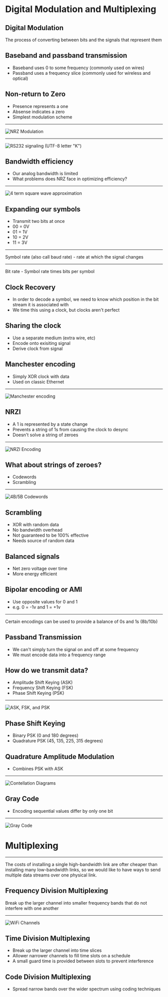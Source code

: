 Digital Modulation and Multiplexing
===================================

Digital Modulation
------------------

The process of converting between bits and the signals that represent them

Baseband and passband transmission
----------------------------------

- Baseband uses 0 to some frequency (commonly used on wires)
- Passband uses a frequency slice (commonly used for wireless and optical)

Non-return to Zero
------------------

- Presence represents a one
- Absense indicates a zero
- Simplest modulation scheme

---

![NRZ Modulation](https://upload.wikimedia.org/wikipedia/commons/5/55/NRZcode.png)

---

![RS232 signaling (UTF-8 letter "K")](https://upload.wikimedia.org/wikipedia/commons/thumb/b/b0/Rs232_oscilloscope_trace.svg/640px-Rs232_oscilloscope_trace.svg.png)

Bandwidth efficiency
--------------------

- Our analog bandwidth is limited
- What problems does NRZ face in optimizing efficiency?

---

![4 term square wave approximation](https://upload.wikimedia.org/wikipedia/commons/1/1a/Fourier_series_square_wave_circles_animation.gif)

Expanding our symbols
---------------------

- Transmit two bits at once
- 00 = 0V
- 01 = 1V
- 10 = 2V
- 11 = 3V

---

Symbol rate (also call baud rate) - rate at which the signal changes

---

Bit rate - Symbol rate times bits per symbol

Clock Recovery
--------------

- In order to decode a symbol, we need to know which position in the bit stream it is associated with
- We time this using a clock, but clocks aren't perfect

Sharing the clock
-----------------

- Use a separate medium (extra wire, etc)
- Encode onto exisiting signal
- Derive clock from signal

Manchester encoding
-------------------

- Simply XOR clock with data
- Used on classic Ethernet

---

![Manchester encoding](https://upload.wikimedia.org/wikipedia/commons/thumb/9/90/Manchester_encoding_both_conventions.svg/800px-Manchester_encoding_both_conventions.svg.png)

NRZI
----

- A 1 is represented by a state change
- Prevents a string of 1s from causing the clock to desync
- Doesn't solve a string of zeroes

---

![NRZI Encoding](https://upload.wikimedia.org/wikipedia/commons/e/e4/NRZI_example.png)

What about strings of zeroes?
-----------------------------

- Codewords 
- Scrambling

---

![4B/5B Codewords](figures/4b5b.png)

Scrambling
----------

- XOR with random data
- No bandwidth overhead
- Not guaranteed to be 100% effective
- Needs source of random data

Balanced signals
----------------

- Net zero voltage over time
- More energy efficient

Bipolar encoding or AMI
-----------------------

- Use opposite values for 0 and 1
- e.g. 0 = -1v and 1 = +1v

---

Certain encodings can be used to provide a balance of 0s and 1s (8b/10b)

Passband Transmission
---------------------

- We can't simply turn the signal on and off at some frequency
- We must encode data into a frequency range

How do we transmit data?
------------------------

- Amplitude Shift Keying (ASK)
- Frequency Shift Keying (FSK)
- Phase Shift Keying (PSK)

---

![ASK, FSK, and PSK](figures/2-22.png)

Phase Shift Keying
------------------

- Binary PSK (0 and 180 degrees)
- Quadrature PSK (45, 135, 225, 315 degrees)

Quadrature Amplitude Modulation
-------------------------------

- Combines PSK with ASK

---

![Contellation Diagrams](figures/2-23.png)

Gray Code
---------

- Encoding sequential values differ by only one bit

---

![Gray Code](figures/gray-code.png)

Multiplexing
============

---

The costs of installing a single high-bandwidth link are ofter cheaper than installing many low-bandwidth links, so we would like to have ways to send multiple data streams over one physical link.

Frequency Division Multiplexing
-------------------------------

Break up the larger channel into smaller frequency bands that do not interfere with one another

---

![WiFi Channels](https://upload.wikimedia.org/wikipedia/commons/thumb/8/8c/2.4_GHz_Wi-Fi_channels_%28802.11b%2Cg_WLAN%29.svg/1280px-2.4_GHz_Wi-Fi_channels_%28802.11b%2Cg_WLAN%29.svg.png)

Time Division Multiplexing
--------------------------

- Break up the larger channel into time slices
- Allower narrower channels to fill time slots on a schedule
- A small guard time is provided between slots to prevent interference

Code Division Multiplexing
--------------------------

- Spread narrow bands over the wider spectrum using coding techniques
